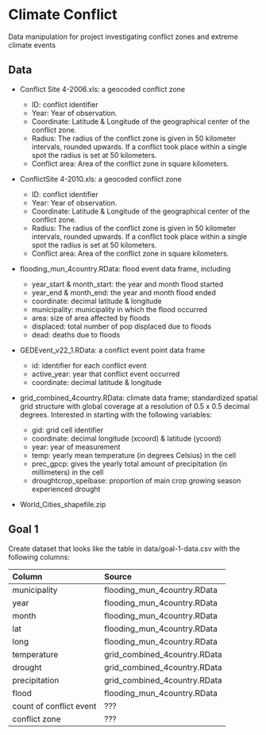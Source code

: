 # Climate Conflict
Data manipulation for project investigating conflict zones and extreme climate 
events

## Data

+ Conflict Site 4-2006.xls: a geocoded conflict zone
  + ID: conflict identifier
  + Year: Year of observation. 
  + Coordinate: Latitude & Longitude of the geographical center of the conflict 
  zone. 
  + Radius: The radius of the conflict zone is given in 50 kilometer intervals, 
  rounded upwards. If a conflict took place within a single spot the radius is 
  set at 50 kilometers. 
  + Conflict area: Area of the conflict zone in square kilometers. 

+ ConflictSite 4-2010.xls: a geocoded conflict zone
  + ID: conflict identifier
  + Year: Year of observation. 
  + Coordinate: Latitude & Longitude of the geographical center of the conflict 
  zone. 
  + Radius: The radius of the conflict zone is given in 50 kilometer intervals, 
  rounded upwards. If a conflict took place within a single spot the radius is 
  set at 50 kilometers. 
  + Conflict area: Area of the conflict zone in square kilometers. 

+ flooding_mun_4country.RData: flood event data frame, including
  + year_start & month_start: the year and month flood started
  + year_end & month_end: the year and month flood ended
  + coordinate: decimal latitude & longitude
  + municipality: municipality in which the flood occurred
  + area: size of area affected by floods
  + displaced: total number of pop displaced due to floods
  + dead: deaths due to floods

+ GEDEvent_v22_1.RData: a conflict event point data frame
  + id: identifier for each conflict event
  + active_year: year that conflict event occurred
  + coordinate: decimal latitude & longitude

+ grid_combined_4country.RData: climate data frame; standardized spatial grid 
structure with global coverage at a resolution of 0.5 x 0.5 decimal degrees. 
Interested in starting with the following variables:
  + gid: grid cell identifier
  + coordinate: decimal longitude (xcoord) & latitude (ycoord)
  + year: year of measurement
  + temp: yearly mean temperature (in degrees Celsius) in the cell 
  + prec_gpcp: gives the yearly total amount of precipitation (in millimeters) 
  in the cell
  + droughtcrop_speibase: proportion of main crop growing season experienced 
  drought

+ World_Cities_shapefile.zip

## Goal 1

Create dataset that looks like the table in data/goal-1-data.csv with the 
following columns: 

| Column | Source | 
|:-------|:-------|
| municipality | flooding_mun_4country.RData |
| year | flooding_mun_4country.RData |
| month | flooding_mun_4country.RData |
| lat | flooding_mun_4country.RData |
| long | flooding_mun_4country.RData |
| temperature | grid_combined_4country.RData |
| drought | grid_combined_4country.RData |
| precipitation | grid_combined_4country.RData |
| flood | flooding_mun_4country.RData |
| count of conflict event | ??? |
| conflict zone | ??? |
